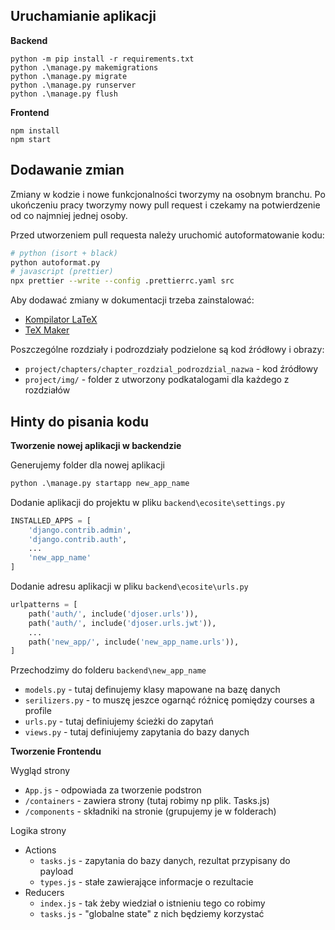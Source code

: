 ## Uruchamianie aplikacji

**Backend**
```
python -m pip install -r requirements.txt
python .\manage.py makemigrations
python .\manage.py migrate
python .\manage.py runserver
python .\manage.py flush
```
**Frontend**
```
npm install
npm start
```

## Dodawanie zmian

Zmiany w kodzie i nowe funkcjonalności tworzymy na osobnym branchu. 
Po ukończeniu pracy tworzymy nowy pull request i czekamy na potwierdzenie 
od co najmniej jednej osoby. 

Przed utworzeniem pull requesta należy uruchomić autoformatowanie kodu: 
```bash
# python (isort + black)
python autoformat.py
# javascript (prettier)
npx prettier --write --config .prettierrc.yaml src
```

Aby dodawać zmiany w dokumentacji trzeba zainstalować:
- [Kompilator LaTeX](https://anorien.csc.warwick.ac.uk/mirrors/CTAN/systems/win32/miktex/setup/windows-x64/basic-miktex-21.6-x64.exe)
- [TeX Maker](https://www.xm1math.net/texmaker/assets/files/Texmaker_5.0.4_Win_x64.msi)

Poszczególne rozdziały i podrozdziały podzielone są kod źródłowy i obrazy:
- `project/chapters/chapter_rozdzial_podrozdzial_nazwa` - kod źródłowy
- `project/img/` - folder z utworzony podkatalogami dla każdego z rozdziałów

## Hinty do pisania kodu

**Tworzenie nowej aplikacji w backendzie**

Generujemy folder dla nowej aplikacji

```bat
python .\manage.py startapp new_app_name
```
Dodanie aplikacji do projektu w pliku `backend\ecosite\settings.py`
```python
INSTALLED_APPS = [
    'django.contrib.admin',
    'django.contrib.auth',
    ...
    'new_app_name'
]
```
Dodanie adresu aplikacji w pliku `backend\ecosite\urls.py`
```python
urlpatterns = [
    path('auth/', include('djoser.urls')),
    path('auth/', include('djoser.urls.jwt')),
    ...
    path('new_app/', include('new_app_name.urls')),
]
```
Przechodzimy do folderu `backend\new_app_name`
- `models.py` - tutaj definujemy klasy mapowane na bazę danych
- `serilizers.py` - to muszę jeszce ogarnąć różnicę pomiędzy courses a profile
- `urls.py` - tutaj definiujemy ścieżki do zapytań
- `views.py` - tutaj definiujemy zapytania do bazy danych

**Tworzenie Frontendu**

Wygląd strony
- `App.js` - odpowiada za tworzenie podstron
- `/containers` - zawiera strony (tutaj robimy np plik. Tasks.js)
- `/components` - składniki na stronie (grupujemy je w folderach)

Logika strony
- Actions
    - `tasks.js` - zapytania do bazy danych, rezultat przypisany do payload
    - `types.js` - stałe zawierające informacje o rezultacie
- Reducers
    - `index.js` - tak żeby wiedział o istnieniu tego co robimy
    - `tasks.js` - "globalne state" z nich będziemy korzystać
